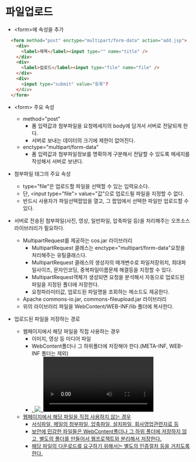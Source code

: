 # 파일업로드
- &lt;form&gt;에 속성을 추가
```html
  <form method="post" enctype="multipart/form-data" action="add.jsp">
    <div>
      <label>제목</label><input type="" name="title" />
    </div>
    <div>
      <label>업로드</label><input type="file" name="file" />
    </div>
    <div>
      <input type="submit" value="등록"?
    </div>
  </form>
```
  + &lt;form&gt; 주요 속성
    * method="post"
      - 폼 입력값과 첨부파일을 요청메세지의 body에 담겨서 서버로 전달되게 한다.
      - 서버로 보내는 데이터의 크기에 제한이 없어진다.
    * enctype="multipart/form-data"
      - 폼 입력값과 첨부파일정보를 명확하게 구분해서 전달할 수 있도록 메세지를 작성해서 서버로 보낸다.

  + 첨부파일 태그의 주요 속성
    * type="file"은 업로드할 파일을 선택할 수 있는 입력요소다.
    * 단, &lt;input type="file"&gt; value="값"으로 업로드될 파일을 지정할 수 없다.
    * 반드시 사용자가 파일선택팝업을 열고, 그 팝업에서 선택한 파일만 업로드할 수 있다.
- 서버로 전송된 첨부파일(사진, 영상, 일반파일, 압축파일 등)을 처리해주는 오프소스 라이브러리가 필요하다.
  + MultipartRequest를 제공하는 cos.jar 라이브러리
    * MultipartRequest 클래스는 enctype="multipart/form-data"요청을 처리해주는 유틸클래스다.
    * MultipartRequest 클래스의 생성자의 매개변수로 파일저장위치, 최대파일사이즈, 문자인코딩, 중복파일이름문제 해결등을 지정할 수 있다.
    * MultipartRequest객체가 생성되면 요청을 분석해서 자동으로 업로드된 파일을 지정된 폴더에 저장한다.
    * 요청파라미터값, 업로드된 파일명을 조회하는 메소드도 제공한다.
  + Apache commons-io.jar, commons-fileupload.jar 라이브러리
  + 위의 라이브러리 파일을 WebContent/WEB-INF/lib 폴더에 복사한다.

- 업로드된 파일을 저장하는 경로
  + 웹페이지에서 해당 파일을 직접 사용하는 경우
    * 이미지, 영상 등 미디어 파일
    * WebContent폴더나 그 하위폴더에 저장해야 한다.(META-INF, WEB-INF 폴더는 제외)
    * <a href="경로">, <img src="경로">, <video src="경로"> WebContent폴더나 그 하위폴더에 저장되어야 경로로 지정할 수 있다.
  + 웹페이지에서 해당 파일을 직접 사용하지 않는 경우
    * 서식파일, 메일의 첨부파일, 압축파일, 설치파일, 회사영업관련자료 등
    * 보안에 민감한 파일들은 WebContent폴더나 그 하위 폴더에 저장하지 않고, 별도의 폴더를 만들어서 웹프로젝트와 분리해서 저장한다.
    * 해당 파일의 다운로드를 요구하기 위해서는 별도의 인증절차 등을 거치도록 한다. 
